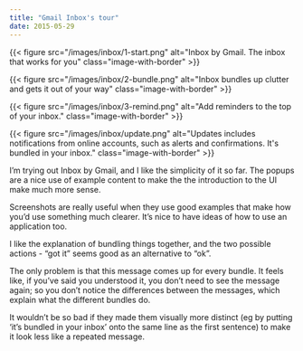```yaml
---
title: "Gmail Inbox's tour"
date: 2015-05-29
---
```


{{< figure src="/images/inbox/1-start.png" alt="Inbox by Gmail. The inbox that works for you" class="image-with-border" >}}

{{< figure src="/images/inbox/2-bundle.png" alt="Inbox bundles up clutter and gets it out of your way" class="image-with-border" >}}

{{< figure src="/images/inbox/3-remind.png" alt="Add reminders to the top of your inbox." class="image-with-border" >}}

{{< figure src="/images/inbox/update.png" alt="Updates includes notifications from online accounts, such as alerts and confirmations. It's bundled in your inbox." class="image-with-border" >}}

I’m trying out Inbox by Gmail, and I like the simplicity of it so far. The popups are a nice use of example content to make the the introduction to the UI make much more sense.

Screenshots are really useful when they use good examples that make how you’d use something much clearer. It’s nice to have ideas of how to use an application too.

I like the explanation of bundling things together, and the two possible actions - “got it” seems good as an alternative to “ok”. 

The only problem is that this message comes up for every bundle. It feels like, if you’ve said you understood it, you don’t need to see the message again; so you don’t notice the differences between the messages, which explain what the different bundles do.

It wouldn’t be so bad if they made them visually more distinct (eg by putting ‘it’s bundled in your inbox’ onto the same line as the first sentence) to make it look less like a repeated message.

<!-- https://uiwriting.tumblr.com/post/120192657324/im-trying-out-inbox-by-gmail-and-i-like-the -->

